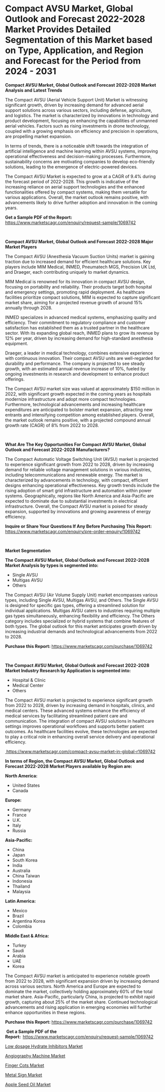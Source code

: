 <p><h1>Compact AVSU Market, Global Outlook and Forecast 2022-2028 Market Provides Detailed Segmentation of this Market based on Type, Application, and Region and Forecast for the Period from 2024 - 2031</h1></p><p><strong>Compact AVSU Market, Global Outlook and Forecast 2022-2028 Market Analysis and Latest Trends</strong></p>
<p><p>The Compact AVSU (Aerial Vehicle Support Unit) Market is witnessing significant growth, driven by increasing demand for advanced aerial support solutions across various sectors, including defense, agriculture, and logistics. The market is characterized by innovations in technology and product development, focusing on enhancing the capabilities of unmanned aerial vehicles. Factors such as rising investments in drone technology, coupled with a growing emphasis on efficiency and precision in operations, are propelling market expansion.</p><p>In terms of trends, there is a noticeable shift towards the integration of artificial intelligence and machine learning within AVSU systems, improving operational effectiveness and decision-making processes. Furthermore, sustainability concerns are motivating companies to develop eco-friendly solutions, leading to the emergence of electric-powered devices.</p><p>The Compact AVSU Market is expected to grow at a CAGR of 9.4% during the forecast period of 2022-2028. This growth is indicative of the increasing reliance on aerial support technologies and the enhanced functionalities offered by compact systems, making them versatile for various applications. Overall, the market outlook remains positive, with advancements likely to drive further adoption and innovation in the coming years.</p></p>
<p><strong>Get a Sample PDF of the Report:&nbsp;</strong> <a href="https://www.marketscagr.com/enquiry/request-sample/1069742">https://www.marketscagr.com/enquiry/request-sample/1069742</a></p>
<p>&nbsp;</p>
<p><strong>Compact AVSU Market, Global Outlook and Forecast 2022-2028 Major Market Players</strong></p>
<p><p>The Compact AVSU (Anesthesia Vacuum Suction Units) market is gaining traction due to increased demand for efficient healthcare solutions. Key players include MIM Medical, INMED, Pneumatech MGS, Precision UK Ltd, and Draeger, each contributing uniquely to market dynamics.</p><p>MIM Medical is renowned for its innovation in compact AVSU design, focusing on portability and reliability. Their products target both hospital and emergency settings, promoting rapid deployment. As healthcare facilities prioritize compact solutions, MIM is expected to capture significant market share, aiming for a projected revenue growth of around 15% annually through 2028.</p><p>INMED specializes in advanced medical systems, emphasizing quality and efficiency. Their commitment to regulatory compliance and customer satisfaction has established them as a trusted partner in the healthcare sector. With its expanding global reach, INMED plans to grow its revenue by 12% per year, driven by increasing demand for high-standard anesthesia equipment.</p><p>Draeger, a leader in medical technology, combines extensive experience with continuous innovation. Their compact AVSU units are well-regarded for durability and performance. The company is projected to see steady growth, with an estimated annual revenue increase of 10%, fueled by ongoing investments in research and development to enhance product offerings.</p><p>The Compact AVSU market size was valued at approximately $150 million in 2022, with significant growth expected in the coming years as hospitals modernize infrastructure and adopt more compact technologies. Furthermore, technological advancements and increasing healthcare expenditures are anticipated to bolster market expansion, attracting new entrants and intensifying competition among established players. Overall, the market outlook remains positive, with a projected compound annual growth rate (CAGR) of 8% from 2022 to 2028.</p></p>
<p>&nbsp;</p>
<p><strong>What Are The Key Opportunities For Compact AVSU Market, Global Outlook and Forecast 2022-2028 Manufacturers?</strong></p>
<p><p>The Compact Automatic Voltage Switching Unit (AVSU) market is projected to experience significant growth from 2022 to 2028, driven by increasing demand for reliable voltage management solutions in various industries, including telecommunications and renewable energy. The market is characterized by advancements in technology, with compact, efficient designs enhancing operational effectiveness. Key growth trends include the rising adoption of smart grid infrastructure and automation within power systems. Geographically, regions like North America and Asia-Pacific are expected to dominate due to substantial investments in electrical infrastructure. Overall, the Compact AVSU market is poised for steady expansion, supported by innovations and growing awareness of energy efficiency.</p></p>
<p><strong>Inquire or Share Your Questions If Any Before Purchasing This Report:</strong> <a href="https://www.marketscagr.com/enquiry/pre-order-enquiry/1069742">https://www.marketscagr.com/enquiry/pre-order-enquiry/1069742</a></p>
<p>&nbsp;</p>
<p><strong>Market Segmentation</strong></p>
<p><strong>The Compact AVSU Market, Global Outlook and Forecast 2022-2028 Market Analysis by types is segmented into:</strong></p>
<p><ul><li>Single AVSU</li><li>Multigas AVSU</li><li>Others</li></ul></p>
<p><p>The Compact AVSU (Air Volume Supply Unit) market encompasses various types, including Single AVSU, Multigas AVSU, and Others. The Single AVSU is designed for specific gas types, offering a streamlined solution for individual applications. Multigas AVSU caters to industries requiring multiple gas types simultaneously, enhancing flexibility and efficiency. The Others category includes specialized or hybrid systems that combine features of both types. The global outlook for this market anticipates growth driven by increasing industrial demands and technological advancements from 2022 to 2028.</p></p>
<p><strong>Purchase this Report:&nbsp;</strong><a href="https://www.marketscagr.com/purchase/1069742">https://www.marketscagr.com/purchase/1069742</a></p>
<p>&nbsp;</p>
<p><strong>The Compact AVSU Market, Global Outlook and Forecast 2022-2028 Market Industry Research by Application is segmented into:</strong></p>
<p><ul><li>Hospital & Clinic</li><li>Medical Center</li><li>Others</li></ul></p>
<p><p>The Compact AVSU market is projected to experience significant growth from 2022 to 2028, driven by increasing demand in hospitals, clinics, and medical centers. These advanced systems enhance the efficiency of medical services by facilitating streamlined patient care and communication. The integration of compact AVSU solutions in healthcare settings improves operational workflows and supports better patient outcomes. As healthcare facilities evolve, these technologies are expected to play a critical role in enhancing overall service delivery and operational efficiency.</p></p>
<p><a href="https://www.marketscagr.com/compact-avsu-market-in-global-r1069742">&nbsp;https://www.marketscagr.com/compact-avsu-market-in-global-r1069742</a></p>
<p><strong>In terms of Region, the Compact AVSU Market, Global Outlook and Forecast 2022-2028 Market Players available by Region are:</strong></p>
<p>
    <p> <strong> North America: </strong>
        <ul>
            <li>United States</li>
            <li>Canada</li>
        </ul>
        </p> 
    <p> <strong> Europe: </strong>
        <ul>
            <li>Germany</li>
            <li>France</li>
            <li>U.K.</li>
            <li>Italy</li>
            <li>Russia</li>
        </ul>
        </p> 
    <p> <strong> Asia-Pacific: </strong>
        <ul>
            <li>China</li>
            <li>Japan</li>
            <li>South Korea</li>
            <li>India</li>
            <li>Australia</li>
            <li>China Taiwan</li>
            <li>Indonesia</li>
            <li>Thailand</li>
            <li>Malaysia</li>
        </ul>
        </p> 
    <p> <strong> Latin America: </strong>
        <ul>
            <li>Mexico</li>
            <li>Brazil</li>
            <li>Argentina Korea</li>
            <li>Colombia</li>
        </ul>
        </p> 
    <p> <strong> Middle East & Africa: </strong>
        <ul>
            <li>Turkey</li>
            <li>Saudi</li>
            <li>Arabia</li>
            <li>UAE</li>
            <li>Korea</li>
        </ul>
    </p>
    </p>
<p><p>The Compact AVSU market is anticipated to experience notable growth from 2022 to 2028, with significant expansion driven by increasing demand across various sectors. North America and Europe are expected to dominate the market, collectively holding approximately 60% of the total market share. Asia-Pacific, particularly China, is projected to exhibit rapid growth, capturing about 25% of the market share. Continued technological advancements and rising application in emerging economies will further enhance opportunities in these regions.</p></p>
<p><strong>Purchase this Report: </strong><a href="https://www.marketscagr.com/purchase/1069742">https://www.marketscagr.com/purchase/1069742</a></p>
<p>&nbsp;<strong>Get a Sample PDF of the Report:&nbsp;&nbsp;</strong><a href="https://www.marketscagr.com/enquiry/request-sample/1069742">https://www.marketscagr.com/enquiry/request-sample/1069742</a></p>
<p><strong></strong></p>
<p><p><a href="https://issuu.com/reportprime-2/docs/low-dosage-hydrate-inhibitors-marke_d2c8f0d5569861">Low dosage Hydrate Inhibitors Market</a></p><p><a href="https://www.linkedin.com/pulse/angiography-machine-market-global-regional-analysis-focus-region-lrbvc?trackingId=qbrsdt9sROaT8e6kLG0cYA%3D%3D">Angiography Machine Market</a></p><p><a href="https://medium.com/@rpaviat04v/the-growth-of-the-finger-cots-market-has-been-significant-driven-by-various-critical-factors-91250f4e5b3e">Finger Cots Market</a></p><p><a href="https://www.linkedin.com/pulse/market-leaders-laggards-global-metal-sign-trends-forecast-vee8f?trackingId=nlbFfaxsRB21ZTuaLdx85A%3D%3D">Metal Sign Market</a></p><p><a href="https://medium.com/@joeyojholms59/the-apple-seed-oil-market-has-experienced-impressive-growth-in-recent-years-expanding-its-market-9794e3ec8b02">Apple Seed Oil Market</a></p></p>